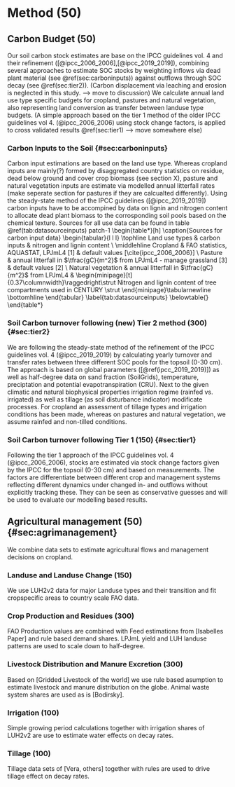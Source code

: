 # Method (50)

<!-- Soil carbon dynamics are modeled using a yearly based SOC model and carbon input and management data. -->

## Carbon Budget (50)
Our soil carbon stock estimates are base on the IPCC guidelines vol. 4 and their refinement ([@ipcc_2006_2006],[@ipcc_2019_2019]), combining several approaches to estimate SOC stocks by weighting inflows via dead plant material (see \@ref(sec:carboninputs)) against outflows through SOC decay (see \@ref(sec:tier2)). (Carbon displacement via leaching and erosion is neglected in this study. --> move to discussion) We calculate annual land use type specific budgets for cropland, pastures and natural vegetation, also representing land conversion as transfer between landuse type budgets. <!-- Maybe include a flow figure and reference to it here --> 
(A simple approach based on the tier 1 method of the older IPCC guidelines vol 4. (@ipcc_2006_2006) using stock change factors, is applied to cross validated results \@ref(sec:tier1) --> move somewhere else)

### Carbon Inputs to the Soil {#sec:carboninputs}

Carbon input estimations are based on the land use type. Whereas cropland inputs are mainly(?) formed by disaggregated country statistics on residue, dead below ground and cover crop biomass (see section X), pasture and natural vegetation inputs are estimate via modelled annual litterfall rates (make seperate section for pastures if they are calcualted differently). Using the steady-state method of the IPCC guidelines ([@ipcc_2019_2019]) carbon inputs have to be accompined by data on lignin and nitrogen content to allocate dead plant biomass to the corrosponding soil pools based on the chemical texture. Sources for all use data can be found in table \@ref(tab:datasourceinputs)
patch-1
\begin{table*}[h]
\caption{Sources for carbon input data}
\begin{tabular}{l l l}
\tophline
 Land use types   & carbon inputs & nitrogen and lignin content \\
\middlehline
 Cropland         & FAO statistics, AQUASTAT, LPJmL4 [1] & default values [\cite{ipcc_2006_2006}] \\
 Pasture          & annual litterfall in $\tfrac{gC}{m^2}$ from LPJmL4 - manage grassland [3] & default values [2] \\
 Natural vegetation & annual litterfall in $\tfrac{gC}{m^2}$ from LPJmL4  & \begin{minipage}[t]{0.37\columnwidth}\raggedright\strut Nitrogen and lignin content of tree compartments used in CENTURY \strut \end{minipage}\tabularnewline
\bottomhline
\end{tabular}
\label{tab:datasourceinputs}
\belowtable{}
\end{table*}


### Soil Carbon turnover following (new) Tier 2 method (300) {#sec:tier2}

We are following the steady-state method of the refinement of the IPCC guidelines vol. 4 (@ipcc_2019_2019) by calculating yearly turnover and transfer rates between three different SOC pools for the topsoil (0-30 cm). The approach is based on global parameters ([\@ref(ipcc_2019_2019)]) as well as half-degree data on sand fraction (SoilGrids), temperature, preciptation and potential evapotranspiration (CRU). 
Next to the given climatic and natural biophysical properties irrigation regime (rainfed vs. irrigated) as well as tillage (as soil disturbance indicator) modificate processes. For cropland an assessment of tillage types and irrigation conditions has been made, whereas on pastures and natural vegetation, we assume rainfed and non-tilled conditions.
<!-- Maybe clearify that the approach originally is not proposed on pasture and natural vegetation? -->

### Soil Carbon turnover following Tier 1 (150) {#sec:tier1}

Following the tier 1 approach of the IPCC guidelines vol. 4 (@ipcc_2006_2006), stocks are estimated via stock change factors given by the IPCC for the topsoil (0-30 cm) and based on measurements. The factors are differentiate between different crop and management systems reflecting different dynamics under changed in- and outflows without explicitly tracking these. They can be seen as conservative guesses and will be used to evaluate our modelling based results.



## Agricultural management	(50) {#sec:agrimanagement}
We combine data sets to estimate agricultural flows and management decisions on cropland.

### Landuse and Landuse Change (150)
We use LUH2v2 data for major Landuse types and their transition and fit cropspecific areas to country scale FAO data. 

### Crop Production and Residues	(300)
FAO Production values are combined with Feed estimations from [Isabelles Paper] and rule based demand shares. LPJmL yield and LUH landuse patterns are used to scale down to half-degree.

### Livestock Distribution and Manure Excretion	(300)
Based on [Gridded Livestock of the world] we use rule based asumption to estimate livestock and manure distribution on the globe. Animal waste system shares are used as is [Bodirsky].

### Irrigation (100)
Simple growing period calculations together with irrigation shares of LUH2v2 are use to estimate water effects on decay rates.

### Tillage (100)
Tillage data sets of [Vera, others] together with rules are used to drive tillage effect on decay rates.


